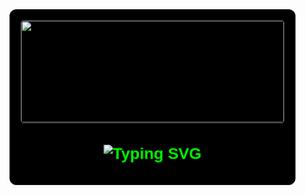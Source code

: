 <div align="center" style="background:#000; padding:20px; border-radius:12px; color:#00FF00; font-family: Arial, Helvetica, sans-serif;">

<!-- Matrix Banner -->
<img src="https://media.giphy.com/media/xTiTnqUxyWbsAXq7Ju/giphy.gif" width="100%" height="180px" style="border-radius:4px;" />

<!-- Matrix Styled Name -->
<h1>
  <img src="https://readme-typing-svg.herokuapp.com?font=VT323&size=40&duration=3000&color=00FF00&center=true&vCenter=true&width=500&lines=Hello+World!_;I+am+Bhuvanesh!_;Passionate+Developer!_;Open+Source+Contributor!_;" alt="Typing SVG" />
</h1>
